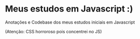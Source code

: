 # Meus estudos em Javascript :)
Anotações e Codebase dos meus estudos iniciais em Javascript

(Atenção: CSS horroroso pois concentrei no JS)

